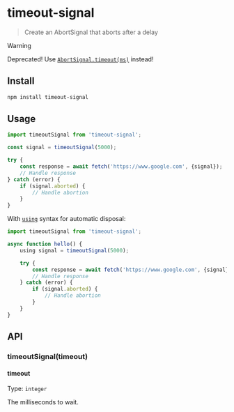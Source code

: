 # timeout-signal

> Create an AbortSignal that aborts after a delay

> [!WARNING]
> Deprecated! Use [`AbortSignal.timeout(ms)`](https://developer.mozilla.org/en-US/docs/Web/API/AbortSignal/timeout_static#browser_compatibility) instead!

## Install

```sh
npm install timeout-signal
```

## Usage

```js
import timeoutSignal from 'timeout-signal';

const signal = timeoutSignal(5000);

try {
	const response = await fetch('https://www.google.com', {signal});
	// Handle response
} catch (error) {
	if (signal.aborted) {
		// Handle abortion
	}
}
```

With [`using`](https://developer.mozilla.org/en-US/docs/Web/JavaScript/Reference/Statements/using#browser_compatibility) syntax for automatic disposal:

```js
import timeoutSignal from 'timeout-signal';

async function hello() {
	using signal = timeoutSignal(5000);

	try {
		const response = await fetch('https://www.google.com', {signal});
		// Handle response
	} catch (error) {
		if (signal.aborted) {
			// Handle abortion
		}
	}
}
```

## API

### timeoutSignal(timeout)

#### timeout

Type: `integer`

The milliseconds to wait.
